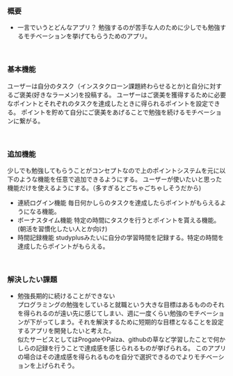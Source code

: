 ### 概要
* 一言でいうとどんなアプリ？
勉強するのが苦手な人のために少しでも勉強するモチベーションを挙げてもらうためのアプリ。

<br>

### 基本機能
ユーザーは自分のタスク（インスタクローン課題終わらせるとか)と自分に対するご褒美(好きなラーメン)を投稿する。
ユーザーはご褒美を獲得するために必要なポイントとそれぞれのタスクを達成したときに得られるポイントを設定できる。
ポイントを貯めて自分にご褒美をあげることで勉強を続けるモチベーションに繋がる。

<br>

### 追加機能
少しでも勉強してもらうことがコンセプトなので上のポイントシステムを元に以下のような機能を任意で追加できるようにする。
ユーザーが使いたいと思った機能だけを使えるようにする。（多すぎるとごちゃごちゃしそうだから)

* 連続ログイン機能
毎日何かしらのタスクを達成したらポイントがもらえるようになる機能。
* ボーナスタイム機能
特定の時間にタスクを行うとポイントを貰える機能。(朝活を習慣化したい人とか向け)
* 時間記録機能
studyplusみたいに自分の学習時間を記録する。特定の時間を達成したらポイントがもらえる。

<br>

### 解決したい課題
* 勉強長期的に続けることができない<br>
プログラミングの勉強をしていると就職という大きな目標はあるもののそれを得られるのが遠い先に感じてしまい、週に一度くらい勉強のモチベーションが下がってしまう。それを解決するために短期的な目標となることを設定するアプリを開発したいと考えた。<br>
似たサービスとしてはProgateやPaiza、githubの草など学習したことで何かしらの記録を行うことで達成感を感じられるものが挙げられる。
このアプリの場合はその達成感を得られるものを自分で選択できるのでよりモチベーションを上げられそう。

